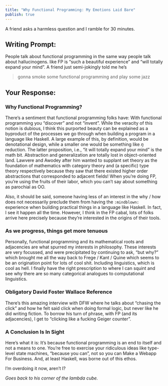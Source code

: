 ```yaml
---
title: "Why Functional Programming: My Emotions Laid Bare"
publish: true
---
```


A friend asks a harmless question and I ramble for 30 minutes.

## Writing Prompt:
People talk about functional programming in the same way people talk
about hallucinogens. like FP is “such a beautiful experience” and
“will totally expand your mind”. A friend just semi-jokingly told me
he’s

> gonna smoke some functional programming and play some jazz

## Your Response:

### Why Functional Programming?
There’s a sentiment that functional programming folks have: With
functional programming you “discover” and not “invent”. While the
veracity of this notion is dubious, I think this purported beauty can
be explained as a byproduct of the processes we go through when
building a program in a language like Haskell. A large example of
this, by definition, would be denotational design, while a smaller one
would be something like $\eta$ reduction. The latter proposition,
i.e., “it will totally expand your mind” is the math bit. Abstraction
and generalization are totally lost in object-oriented land. Lawvere
and Awodey after him wanted to supplant set theory as the foundation
of mathematics with category theory and (a specific) type theory
respectively because they saw that there existed higher order
abstractions that corresponded to adjacent fields! When you’re doing
FP, you’re using the fruits of their labor, which you can’t say about
something as parochial as OO.

Also, it should be said, someone having less of an interest in the why
/ how does not necessarily preclude them from having the `:mindblown:`
experience when building practical things in a language like
Haskell. In fact, I see it happen all the time. However, I think in
the FP cabal, lots of folks arrive here precisely because they’re
interested in the origins of their tools.

### As we progress, things get more tenuous
Personally, functional programming and its mathematical roots and
adjacencies are what spurred my interests in philosophy. These
interests are very focussed, and were precipitated by continuing to
ask, “but why?” which brought me all the way back to Frege / Kant /
Quine which seems to be an origination point for lots of cool
shit. Including linguistics, which is cool as hell. I finally have the
right prescription to where I can squint and see why there are so many
categorical analogues to computational linguistics.

### Obligatory David Foster Wallace Reference
There’s this amazing interview with DFW where he talks about “chasing
the click” and how he felt said click when doing formal logic, but
never like he did writing fiction. To borrow his turn of phrase, with
FP (and its adjacencies), I get to “clicking like a fucking Geiger
counter”.

### A Conclusion Is In Sight
Here’s what it is: It’s because functional programming is an end to
itself and not a means to one. You’re free to exercise your ridiculous
ideas like type-level state machines, “because you can”, not so you
can Make a Webapp For Business. And, at least Haskell, was borne out
of this ethos.

I’m overdoing it now, aren’t I?

_Goes back to his corner of the lambda cube._
